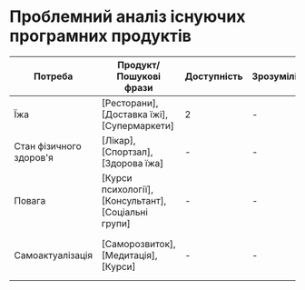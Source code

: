 # Проблемний аналіз існуючих програмних продуктів
| Потреба                 | Продукт/Пошукові фрази    | Доступність | Зрозумілість | Цінність | Актуальність | Тип ліцензії                 | Примітка |
|-------------------------|---------------------------|-------------|--------------|----------|--------------|-----------------------------|----------|
| Їжа                    | [Ресторани], [Доставка їжі], [Супермаркети]   | 2       | -            | -         | -            | Різні опції                  | Залежить від місця проживання |
| Стан фізичного здоров'я | [Лікар], [Спортзал], [Здорова їжа]           | -        | -            | 1        | -            | Різні опції                  | Важливо для загального самопочуття |
| Повага                 | [Курси психології], [Консультант], [Соціальні групи] | - | -            | -        | 3            | Різні опції                  | Важливо для психологічного комфорту |
| Самоактуалізація        | [Саморозвиток], [Медитація], [Курси]         | - | -            | 4        | -             | Різні опції                  | Допомагає досягти особистих цілей |

